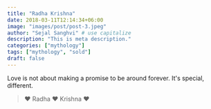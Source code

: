 ```yaml
---
title: "Radha Krishna"
date: 2018-03-11T12:14:34+06:00
image: "images/post/post-3.jpeg"
author: "Sejal Sanghvi" # use capitalize
description: "This is meta description."
categories: ["mythology"]
tags: ["mythology", "sold"]
draft: false
---
```


Love is not about making a promise to be around forever.
It's special, different.

> ❤️ Radha ❤️ Krishna ❤️